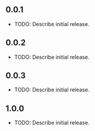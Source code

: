 ## 0.0.1

* TODO: Describe initial release.

## 0.0.2

* TODO: Describe initial release.

## 0.0.3

* TODO: Describe initial release.

## 1.0.0

* TODO: Describe initial release.

